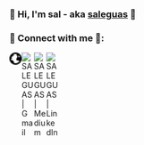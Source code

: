 ### 👋 Hi, I'm sal - aka [saleguas][website] 👋

### 📱 Connect with me 📱: 

[<img align="left" alt="aleguas.dev" width="22px" src="https://raw.githubusercontent.com/iconic/open-iconic/master/svg/globe.svg" />][website]
[<img align="left" alt="SALEGUAS | Gmail" width="22px" src="https://simpleicons.org/icons/gmail.svg" />][email]
[<img align="left" alt="SALEGUAS | Medium" width="22px" src="https://simpleicons.org/icons/medium.svg" />][mediumpage]
[<img align="left" alt="SALEGUAS | LinkedIn" width="22px" src="http://simpleicon.com/wp-content/uploads/linkedin.png" />][linkedin]


[website]: https://aleguas.dev
[githubpage]: https://github.com/saleguas
[mediumpage]: https://medium.com/@salvadoraleguas
[email]: salvador@aleguas.dev
[linkedin]: https://www.linkedin.com/in/saleguas/
